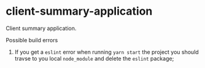# client-summary-application
Client summary application.

Possible build errors

1. If you get a `eslint` error when running `yarn start` the project you should travse to you local `node_module` and delete the `eslint` package;

